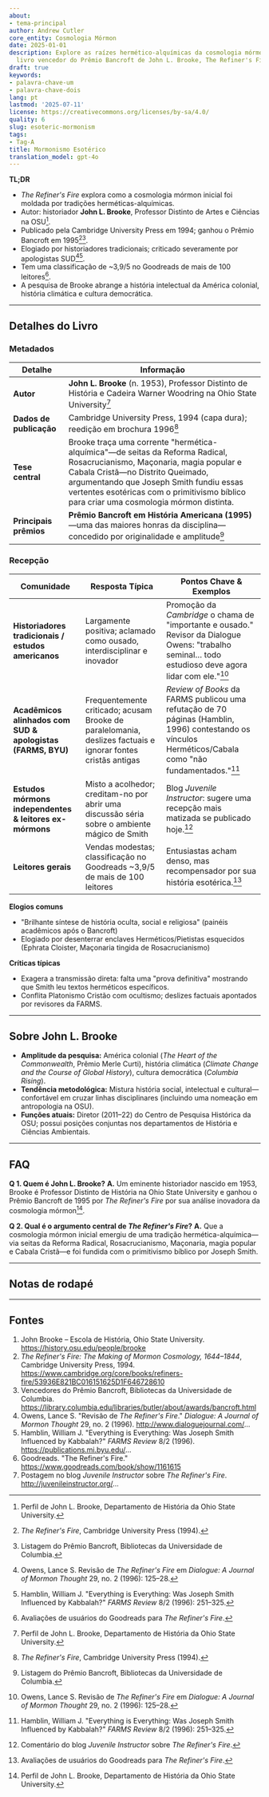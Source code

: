 ```yaml
---
about:
- tema-principal
author: Andrew Cutler
core_entity: Cosmologia Mórmon
date: 2025-01-01
description: Explore as raízes hermético-alquímicas da cosmologia mórmon inicial no
  livro vencedor do Prêmio Bancroft de John L. Brooke, The Refiner's Fire.
draft: true
keywords:
- palavra-chave-um
- palavra-chave-dois
lang: pt
lastmod: '2025-07-11'
license: https://creativecommons.org/licenses/by-sa/4.0/
quality: 6
slug: esoteric-mormonism
tags:
- Tag-A
title: Mormonismo Esotérico
translation_model: gpt-4o
---
```


**TL;DR** <!-- ≤ 100 words, 3-7 bullets -->

- *The Refiner's Fire* explora como a cosmologia mórmon inicial foi moldada por tradições herméticas-alquímicas.
- Autor: historiador **John L. Brooke**, Professor Distinto de Artes e Ciências na OSU[^1].
- Publicado pela Cambridge University Press em 1994; ganhou o Prêmio Bancroft em 1995[^2][^3].
- Elogiado por historiadores tradicionais; criticado severamente por apologistas SUD[^4][^5].
- Tem uma classificação de ~3,9/5 no Goodreads de mais de 100 leitores[^6].
- A pesquisa de Brooke abrange a história intelectual da América colonial, história climática e cultura democrática.

---

## Detalhes do Livro

### Metadados

| Detalhe               | Informação                                                                                                                                                    |
|----------------------|----------------------------------------------------------------------------------------------------------------------------------------------------------------|
| **Autor** | **John L. Brooke** (n. 1953), Professor Distinto de História e Cadeira Warner Woodring na Ohio State University[^1] |
| **Dados de publicação** | Cambridge University Press, 1994 (capa dura); reedição em brochura 1996[^2] |
| **Tese central** | Brooke traça uma corrente "hermética-alquímica"—de seitas da Reforma Radical, Rosacrucianismo, Maçonaria, magia popular e Cabala Cristã—no Distrito Queimado, argumentando que Joseph Smith fundiu essas vertentes esotéricas com o primitivismo bíblico para criar uma cosmologia mórmon distinta. |
| **Principais prêmios** | **Prêmio Bancroft em História Americana (1995)**—uma das maiores honras da disciplina—concedido por originalidade e amplitude[^3] |

### Recepção

| Comunidade | Resposta Típica | Pontos Chave & Exemplos |
|-------------------------------------------|-------------------------------------------------------------------------------------------------------------------------------------------|------------------------------------------------------------------------------------------------------------------------------------|
| **Historiadores tradicionais / estudos americanos** | Largamente positiva; aclamado como ousado, interdisciplinar e inovador | Promoção da *Cambridge* o chama de "importante e ousado." Revisor da Dialogue Owens: "trabalho seminal… todo estudioso deve agora lidar com ele."[^4] |
| **Acadêmicos alinhados com SUD & apologistas (FARMS, BYU)** | Frequentemente criticado; acusam Brooke de paralelomania, deslizes factuais e ignorar fontes cristãs antigas | *Review of Books* da FARMS publicou uma refutação de 70 páginas (Hamblin, 1996) contestando os vínculos Herméticos/Cabala como "não fundamentados."[^5] |
| **Estudos mórmons independentes & leitores ex-mórmons** | Misto a acolhedor; creditam-no por abrir uma discussão séria sobre o ambiente mágico de Smith | Blog *Juvenile Instructor*: sugere uma recepção mais matizada se publicado hoje.[^7] |
| **Leitores gerais** | Vendas modestas; classificação no Goodreads ~3,9/5 de mais de 100 leitores | Entusiastas acham denso, mas recompensador por sua história esotérica.[^6] |

**Elogios comuns**

- "Brilhante síntese de história oculta, social e religiosa" (painéis acadêmicos após o Bancroft) 
- Elogiado por desenterrar enclaves Herméticos/Pietistas esquecidos (Ephrata Cloister, Maçonaria tingida de Rosacrucianismo) 

**Críticas típicas**

- Exagera a transmissão direta: falta uma "prova definitiva" mostrando que Smith leu textos herméticos específicos. 
- Conflita Platonismo Cristão com ocultismo; deslizes factuais apontados por revisores da FARMS.

---

## Sobre John L. Brooke

- **Amplitude da pesquisa:** América colonial (*The Heart of the Commonwealth*, Prêmio Merle Curti), história climática (*Climate Change and the Course of Global History*), cultura democrática (*Columbia Rising*).  
- **Tendência metodológica:** Mistura história social, intelectual e cultural—confortável em cruzar linhas disciplinares (incluindo uma nomeação em antropologia na OSU).  
- **Funções atuais:** Diretor (2011–22) do Centro de Pesquisa Histórica da OSU; possui posições conjuntas nos departamentos de História e Ciências Ambientais.  

---

## FAQ

**Q 1. Quem é John L. Brooke?** 
**A.** Um eminente historiador nascido em 1953, Brooke é Professor Distinto de História na Ohio State University e ganhou o Prêmio Bancroft de 1995 por *The Refiner's Fire* por sua análise inovadora da cosmologia mórmon[^1].

**Q 2. Qual é o argumento central de *The Refiner's Fire*?** 
**A.** Que a cosmologia mórmon inicial emergiu de uma tradição hermética-alquímica—via seitas da Reforma Radical, Rosacrucianismo, Maçonaria, magia popular e Cabala Cristã—e foi fundida com o primitivismo bíblico por Joseph Smith.

---

## Notas de rodapé

[^1]: Perfil de John L. Brooke, Departamento de História da Ohio State University.   
[^2]: *The Refiner's Fire*, Cambridge University Press (1994).   
[^3]: Listagem do Prêmio Bancroft, Bibliotecas da Universidade de Columbia.   
[^4]: Owens, Lance S. Revisão de *The Refiner's Fire* em *Dialogue: A Journal of Mormon Thought* 29, no. 2 (1996): 125–28.   
[^5]: Hamblin, William J. "Everything is Everything: Was Joseph Smith Influenced by Kabbalah?" *FARMS Review* 8/2 (1996): 251–325.   
[^6]: Avaliações de usuários do Goodreads para *The Refiner's Fire*.   
[^7]: Comentário do blog *Juvenile Instructor* sobre *The Refiner's Fire*.   

---

## Fontes

1. John Brooke – Escola de História, Ohio State University. https://history.osu.edu/people/brooke 
2. *The Refiner's Fire: The Making of Mormon Cosmology, 1644–1844*, Cambridge University Press, 1994. https://www.cambridge.org/core/books/refiners-fire/53936E821BC016151625D1F646728610 
3. Vencedores do Prêmio Bancroft, Bibliotecas da Universidade de Columbia. https://library.columbia.edu/libraries/butler/about/awards/bancroft.html 
4. Owens, Lance S. "Revisão de *The Refiner's Fire*." *Dialogue: A Journal of Mormon Thought* 29, no. 2 (1996). http://www.dialoguejournal.com/... 
5. Hamblin, William J. "Everything is Everything: Was Joseph Smith Influenced by Kabbalah?" *FARMS Review* 8/2 (1996). https://publications.mi.byu.edu/... 
6. Goodreads. "The Refiner's Fire." https://www.goodreads.com/book/show/1161615 
7. Postagem no blog *Juvenile Instructor* sobre *The Refiner's Fire*. http://juvenileinstructor.org/...